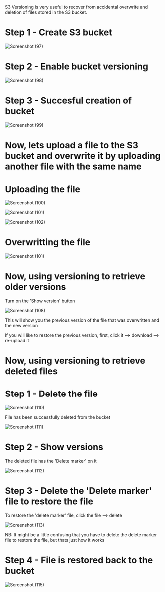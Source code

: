 S3 Versioning is very useful to recover from accidental overwrite and deletion of files stored in the S3 bucket.

# Step 1 - Create S3 bucket

![Screenshot (97)](https://user-images.githubusercontent.com/63674820/189517848-3e77fb17-d33a-42f8-9999-ecb7b0caad86.png)

# Step 2 - Enable bucket versioning

![Screenshot (98)](https://user-images.githubusercontent.com/63674820/189517863-28a0cd2f-689a-44a8-b52d-d4b59538f278.png)

# Step 3 - Succesful creation of bucket

![Screenshot (99)](https://user-images.githubusercontent.com/63674820/189518055-d69f4990-c2f2-4219-a461-cb2ce367a014.png)

# Now, lets upload a file to the S3 bucket and overwrite it by uploading another file with the same name

# Uploading the file

![Screenshot (100)](https://user-images.githubusercontent.com/63674820/189518108-6ba8e982-d35f-4d81-8612-777b1518e48a.png)

![Screenshot (101)](https://user-images.githubusercontent.com/63674820/189518115-2fa638ac-81eb-4f68-8a40-b4cb29c37cb5.png)

![Screenshot (102)](https://user-images.githubusercontent.com/63674820/189518123-b08e9dea-bff9-43d0-a36f-99aa06e5233a.png)

# Overwritting the file

![Screenshot (101)](https://user-images.githubusercontent.com/63674820/189518138-93828dc8-fad2-4f60-abd6-20af292ffef3.png)

# Now, using versioning to retrieve older versions

Turn on the 'Show version' button

![Screenshot (108)](https://user-images.githubusercontent.com/63674820/189518156-9ff628e0-fcbf-4974-aea2-3920582b0f3b.png)

This will show you the previous version of the file that was overwritten and the new version

If you will like to restore the previous version, first, click it --> download --> re-upload it

# Now, using versioning to retrieve deleted files

# Step 1 - Delete the file

![Screenshot (110)](https://user-images.githubusercontent.com/63674820/189519004-ce7434ea-63f5-4937-b446-3459a4c5db69.png)

File has been successfully deleted from the bucket

![Screenshot (111)](https://user-images.githubusercontent.com/63674820/189518700-e4ee23da-c31d-4406-beab-610d04df37e5.png)

# Step 2 - Show versions

The deleted file has the 'Delete marker' on it

![Screenshot (112)](https://user-images.githubusercontent.com/63674820/189518708-512790bb-b1eb-466e-bf8c-4cf3de7e5cf0.png)

# Step 3 - Delete the 'Delete marker' file to restore the file
To restore the 'delete marker' file, click the file --> delete

![Screenshot (113)](https://user-images.githubusercontent.com/63674820/189518795-5cc45406-61da-43de-89ad-51be6848a553.png)

NB: It might be a little confusing that you have to delete the delete marker file to restore the file, but thats just how it works

# Step 4 - File is restored back to the bucket

![Screenshot (115)](https://user-images.githubusercontent.com/63674820/189518827-1a563aec-f94d-4541-a0ee-a72e656c9d7a.png)

